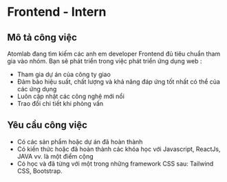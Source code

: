 # Frontend - Intern

Mô tả công việc
---------------

Atomlab đang tìm kiếm các anh em developer Frontend đủ tiêu chuẩn tham gia vào nhóm. Bạn sẽ phát triển trong việc phát triển ứng dụng web :
-   Tham gia dự án của công ty giao
-   Đảm bảo hiệu suất, chất lượng và khả năng đáp ứng tốt nhất có thể của các ứng dụng
-   Luôn cập nhật các công nghệ mới nổi
-   Trao đổi chi tiết khi phỏng vấn

Yêu cầu công việc
-----------------

- Có các sản phẩm hoặc dự án đã hoàn thành
- Có kiến thức hoặc đã hoàn thành các khóa học với Javascript, ReactJs, JAVA vv. là một điểm cộng
- Có học và đã từng với một trong những framework CSS sau: Tailwind CSS, Bootstrap.